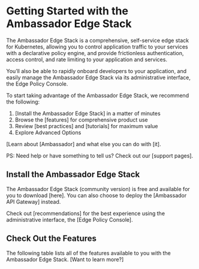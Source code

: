 # Getting Started with the Ambassador Edge Stack 

The Ambassador Edge Stack is a comprehensive, self-service edge stack for Kubernetes, allowing you to control application traffic to your services with a declarative policy engine, and provide frictionless authentication, access control, and rate limiting to your application and services.

You’ll also be able to rapidly onboard developers to your application, and easily manage the Ambassador Edge Stack via its administrative interface, the Edge Policy Console.

To start taking advantage of the Ambassador Edge Stack, we recommend the following:

1. [Install the Ambassador Edge Stack] in a matter of minutes 
2. Browse the [features] for comprehensive product use 
3. Review [best practices] and [tutorials] for maximum value
4. Explore Advanced Options

[Learn about [Ambassador] and what else you can do with [it].

PS: Need help or have something to tell us? Check out our [support pages].

## Install the Ambassador Edge Stack

The Ambassador Edge Stack (community version) is free and available for you to download [here]. You can also choose to deploy the [Ambassador API Gateway] instead. 

Check out [recommendations] for the best experience using the administrative interface, the [Edge Policy Console].

## Check Out the Features 

The following table lists all of the features available to you with the Ambassador Edge Stack. [Want to learn more?]
